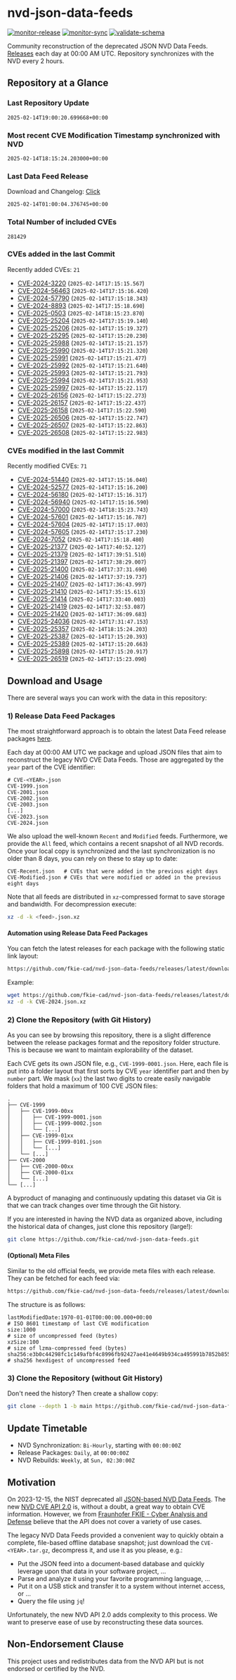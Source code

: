# nvd-json-data-feeds

[![monitor-release](https://github.com/fkie-cad/nvd-json-data-feeds/actions/workflows/monitor_release.yml/badge.svg)](https://github.com/fkie-cad/nvd-json-data-feeds/actions/workflows/monitor_release.yml)
[![monitor-sync](https://github.com/fkie-cad/nvd-json-data-feeds/actions/workflows/monitor_sync.yml/badge.svg)](https://github.com/fkie-cad/nvd-json-data-feeds/actions/workflows/monitor_sync.yml)
[![validate-schema](https://github.com/fkie-cad/nvd-json-data-feeds/actions/workflows/validate_schema.yml/badge.svg)](https://github.com/fkie-cad/nvd-json-data-feeds/actions/workflows/validate_schema.yml)

Community reconstruction of the deprecated JSON NVD Data Feeds.
[Releases](https://github.com/fkie-cad/nvd-json-data-feeds/releases/latest) each day at 00:00 AM UTC.
Repository synchronizes with the NVD every 2 hours.

## Repository at a Glance

### Last Repository Update

```plain
2025-02-14T19:00:20.699668+00:00
```

### Most recent CVE Modification Timestamp synchronized with NVD

```plain
2025-02-14T18:15:24.203000+00:00
```

### Last Data Feed Release

Download and Changelog: [Click](https://github.com/fkie-cad/nvd-json-data-feeds/releases/latest)

```plain
2025-02-14T01:00:04.376745+00:00
```

### Total Number of included CVEs

```plain
281429
```

### CVEs added in the last Commit

Recently added CVEs: `21`

- [CVE-2024-3220](CVE-2024/CVE-2024-32xx/CVE-2024-3220.json) (`2025-02-14T17:15:15.567`)
- [CVE-2024-56463](CVE-2024/CVE-2024-564xx/CVE-2024-56463.json) (`2025-02-14T17:15:16.420`)
- [CVE-2024-57790](CVE-2024/CVE-2024-577xx/CVE-2024-57790.json) (`2025-02-14T17:15:18.343`)
- [CVE-2024-8893](CVE-2024/CVE-2024-88xx/CVE-2024-8893.json) (`2025-02-14T17:15:18.690`)
- [CVE-2025-0503](CVE-2025/CVE-2025-05xx/CVE-2025-0503.json) (`2025-02-14T18:15:23.870`)
- [CVE-2025-25204](CVE-2025/CVE-2025-252xx/CVE-2025-25204.json) (`2025-02-14T17:15:19.140`)
- [CVE-2025-25206](CVE-2025/CVE-2025-252xx/CVE-2025-25206.json) (`2025-02-14T17:15:19.327`)
- [CVE-2025-25295](CVE-2025/CVE-2025-252xx/CVE-2025-25295.json) (`2025-02-14T17:15:20.230`)
- [CVE-2025-25988](CVE-2025/CVE-2025-259xx/CVE-2025-25988.json) (`2025-02-14T17:15:21.157`)
- [CVE-2025-25990](CVE-2025/CVE-2025-259xx/CVE-2025-25990.json) (`2025-02-14T17:15:21.320`)
- [CVE-2025-25991](CVE-2025/CVE-2025-259xx/CVE-2025-25991.json) (`2025-02-14T17:15:21.477`)
- [CVE-2025-25992](CVE-2025/CVE-2025-259xx/CVE-2025-25992.json) (`2025-02-14T17:15:21.640`)
- [CVE-2025-25993](CVE-2025/CVE-2025-259xx/CVE-2025-25993.json) (`2025-02-14T17:15:21.793`)
- [CVE-2025-25994](CVE-2025/CVE-2025-259xx/CVE-2025-25994.json) (`2025-02-14T17:15:21.953`)
- [CVE-2025-25997](CVE-2025/CVE-2025-259xx/CVE-2025-25997.json) (`2025-02-14T17:15:22.117`)
- [CVE-2025-26156](CVE-2025/CVE-2025-261xx/CVE-2025-26156.json) (`2025-02-14T17:15:22.273`)
- [CVE-2025-26157](CVE-2025/CVE-2025-261xx/CVE-2025-26157.json) (`2025-02-14T17:15:22.437`)
- [CVE-2025-26158](CVE-2025/CVE-2025-261xx/CVE-2025-26158.json) (`2025-02-14T17:15:22.590`)
- [CVE-2025-26506](CVE-2025/CVE-2025-265xx/CVE-2025-26506.json) (`2025-02-14T17:15:22.747`)
- [CVE-2025-26507](CVE-2025/CVE-2025-265xx/CVE-2025-26507.json) (`2025-02-14T17:15:22.863`)
- [CVE-2025-26508](CVE-2025/CVE-2025-265xx/CVE-2025-26508.json) (`2025-02-14T17:15:22.983`)


### CVEs modified in the last Commit

Recently modified CVEs: `71`

- [CVE-2024-51440](CVE-2024/CVE-2024-514xx/CVE-2024-51440.json) (`2025-02-14T17:15:16.040`)
- [CVE-2024-52577](CVE-2024/CVE-2024-525xx/CVE-2024-52577.json) (`2025-02-14T17:15:16.200`)
- [CVE-2024-56180](CVE-2024/CVE-2024-561xx/CVE-2024-56180.json) (`2025-02-14T17:15:16.317`)
- [CVE-2024-56940](CVE-2024/CVE-2024-569xx/CVE-2024-56940.json) (`2025-02-14T17:15:16.590`)
- [CVE-2024-57000](CVE-2024/CVE-2024-570xx/CVE-2024-57000.json) (`2025-02-14T18:15:23.743`)
- [CVE-2024-57601](CVE-2024/CVE-2024-576xx/CVE-2024-57601.json) (`2025-02-14T17:15:16.787`)
- [CVE-2024-57604](CVE-2024/CVE-2024-576xx/CVE-2024-57604.json) (`2025-02-14T17:15:17.003`)
- [CVE-2024-57605](CVE-2024/CVE-2024-576xx/CVE-2024-57605.json) (`2025-02-14T17:15:17.230`)
- [CVE-2024-7052](CVE-2024/CVE-2024-70xx/CVE-2024-7052.json) (`2025-02-14T17:15:18.480`)
- [CVE-2025-21377](CVE-2025/CVE-2025-213xx/CVE-2025-21377.json) (`2025-02-14T17:40:52.127`)
- [CVE-2025-21379](CVE-2025/CVE-2025-213xx/CVE-2025-21379.json) (`2025-02-14T17:39:51.510`)
- [CVE-2025-21397](CVE-2025/CVE-2025-213xx/CVE-2025-21397.json) (`2025-02-14T17:38:29.007`)
- [CVE-2025-21400](CVE-2025/CVE-2025-214xx/CVE-2025-21400.json) (`2025-02-14T17:37:31.690`)
- [CVE-2025-21406](CVE-2025/CVE-2025-214xx/CVE-2025-21406.json) (`2025-02-14T17:37:19.737`)
- [CVE-2025-21407](CVE-2025/CVE-2025-214xx/CVE-2025-21407.json) (`2025-02-14T17:36:43.997`)
- [CVE-2025-21410](CVE-2025/CVE-2025-214xx/CVE-2025-21410.json) (`2025-02-14T17:35:15.613`)
- [CVE-2025-21414](CVE-2025/CVE-2025-214xx/CVE-2025-21414.json) (`2025-02-14T17:33:40.003`)
- [CVE-2025-21419](CVE-2025/CVE-2025-214xx/CVE-2025-21419.json) (`2025-02-14T17:32:53.087`)
- [CVE-2025-21420](CVE-2025/CVE-2025-214xx/CVE-2025-21420.json) (`2025-02-14T17:36:09.683`)
- [CVE-2025-24036](CVE-2025/CVE-2025-240xx/CVE-2025-24036.json) (`2025-02-14T17:31:47.153`)
- [CVE-2025-25357](CVE-2025/CVE-2025-253xx/CVE-2025-25357.json) (`2025-02-14T18:15:24.203`)
- [CVE-2025-25387](CVE-2025/CVE-2025-253xx/CVE-2025-25387.json) (`2025-02-14T17:15:20.393`)
- [CVE-2025-25389](CVE-2025/CVE-2025-253xx/CVE-2025-25389.json) (`2025-02-14T17:15:20.663`)
- [CVE-2025-25898](CVE-2025/CVE-2025-258xx/CVE-2025-25898.json) (`2025-02-14T17:15:20.917`)
- [CVE-2025-26519](CVE-2025/CVE-2025-265xx/CVE-2025-26519.json) (`2025-02-14T17:15:23.090`)


## Download and Usage

There are several ways you can work with the data in this repository:

### 1) Release Data Feed Packages

The most straightforward approach is to obtain the latest Data Feed release packages [here](https://github.com/fkie-cad/nvd-json-data-feeds/releases/latest).

Each day at 00:00 AM UTC we package and upload JSON files that aim to reconstruct the legacy NVD CVE Data Feeds.
Those are aggregated by the `year` part of the CVE identifier:

```
# CVE-<YEAR>.json
CVE-1999.json
CVE-2001.json
CVE-2002.json
CVE-2003.json
[...]
CVE-2023.json
CVE-2024.json
```

We also upload the well-known `Recent` and `Modified` feeds.
Furthermore, we provide the `All` feed, which contains a recent snapshot of all NVD records.
Once your local copy is synchronized and the last synchronization is no older than 8 days, you can rely on these to stay up to date:

```plain
CVE-Recent.json   # CVEs that were added in the previous eight days
CVE-Modified.json # CVEs that were modified or added in the previous eight days
```

Note that all feeds are distributed in `xz`-compressed format to save storage and bandwidth.
For decompression execute:

```sh
xz -d -k <feed>.json.xz
```

#### Automation using Release Data Feed Packages

You can fetch the latest releases for each package with the following static link layout:

```sh
https://github.com/fkie-cad/nvd-json-data-feeds/releases/latest/download/CVE-<YEAR>.json.xz
```

Example:

```sh
wget https://github.com/fkie-cad/nvd-json-data-feeds/releases/latest/download/CVE-2024.json.xz
xz -d -k CVE-2024.json.xz
```

### 2) Clone the Repository (with Git History)

As you can see by browsing this repository, there is a slight difference between the release packages format and the repository folder structure.
This is because we want to maintain explorability of the dataset.

Each CVE gets its own JSON file, e.g., `CVE-1999-0001.json`.
Here, each file is put into a folder layout that first sorts by CVE `year` identifier part and then by `number` part.
We mask (`xx`) the last two digits to create easily navigable folders that hold a maximum of 100 CVE JSON files:

```plain
.
├── CVE-1999
│   ├── CVE-1999-00xx
│   │   ├── CVE-1999-0001.json
│   │   ├── CVE-1999-0002.json
│   │   └── [...]
│   ├── CVE-1999-01xx
│   │   ├── CVE-1999-0101.json
│   │   └── [...]
│   └── [...]
├── CVE-2000
│   ├── CVE-2000-00xx
│   ├── CVE-2000-01xx
│   └── [...]
└── [...]
```

A byproduct of managing and continuously updating this dataset via Git is that we can track changes over time through the Git history.

If you are interested in having the NVD data as organized above, including the historical data of changes, just clone this repository (large!):

```sh
git clone https://github.com/fkie-cad/nvd-json-data-feeds.git
```

#### (Optional) Meta Files

Similar to the old official feeds, we provide meta files with each release. They can be fetched for each feed via:

```sh
https://github.com/fkie-cad/nvd-json-data-feeds/releases/latest/download/CVE-<YEAR>.meta
```

The structure is as follows:

```plain
lastModifiedDate:1970-01-01T00:00:00.000+00:00                          # ISO 8601 timestamp of last CVE modification
size:1000                                                               # size of uncompressed feed (bytes)
xzSize:100                                                              # size of lzma-compressed feed (bytes)
sha256:e3b0c44298fc1c149afbf4c8996fb92427ae41e4649b934ca495991b7852b855 # sha256 hexdigest of uncompressed feed
```

### 3) Clone the Repository (without Git History)

Don't need the history? Then create a shallow copy:

```sh
git clone --depth 1 -b main https://github.com/fkie-cad/nvd-json-data-feeds.git
```


## Update Timetable

* NVD Synchronization: `Bi-Hourly`, starting with `00:00:00Z`
* Release Packages: `Daily`, at `00:00:00Z`
* NVD Rebuilds: `Weekly`, at `Sun, 02:30:00Z`


## Motivation

On 2023-12-15, the NIST deprecated all [JSON-based NVD Data Feeds](https://nvd.nist.gov/vuln/data-feeds#divRetirementBanner-1).
The new [NVD CVE API 2.0](https://nvd.nist.gov/developers/vulnerabilities) is, without a doubt, a great way to obtain CVE information.
However, we from [Fraunhofer FKIE - Cyber Analysis and Defense](https://www.fkie.fraunhofer.de/en/departments/cad.html) believe that the API does not cover a variety of use cases.

The legacy NVD Data Feeds provided a convenient way to quickly obtain a complete, file-based offline database snapshot; just download the `CVE-<YEAR>.tar.gz`, decompress it, and use it as you please, e.g.:

- Put the JSON feed into a document-based database and quickly leverage upon that data in your software project, ...
- Parse and analyze it using your favorite programming language, ...
- Put it on a USB stick and transfer it to a system without internet access, or ...
- Query the file using `jq`!

Unfortunately, the new NVD API 2.0 adds complexity to this process.
We want to preserve ease of use by reconstructing these data sources.

## Non-Endorsement Clause

This project uses and redistributes data from the NVD API but is not endorsed or certified by the NVD.